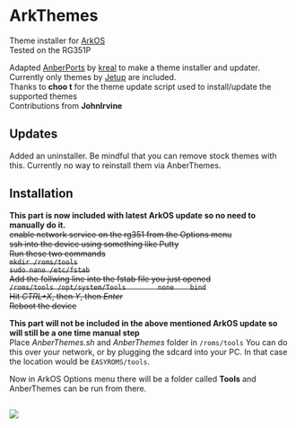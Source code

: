 # ArkThemes
 
Theme installer for [ArkOS](https://github.com/christianhaitian/arkos)  
Tested on the RG351P  

Adapted [AnberPorts](https://github.com/krishenriksen/AnberPorts) by [kreal](https://github.com/krishenriksen) to make a theme installer and updater. Currently only themes by [Jetup](https://github.com/Jetup13) are included.  
Thanks to **choo t** for the theme update script used to install/update the supported themes  
Contributions from **JohnIrvine**
  
  
## Updates  
Added an uninstaller. Be mindful that you can remove stock themes with this. Currently no way to reinstall them via AnberThemes.
  
## Installation  
**This part is now included with latest ArkOS update so no need to manually do it.**  
~~enable network service on the rg351 from the Options menu  
ssh into the device using something like Putty  
Run these two commands  
``mkdir /roms/tools``  
``sudo nano /etc/fstab``   
Add the follwing line into the fstab file you just opened  
``/roms/tools /opt/system/Tools        none    bind``  
Hit *CTRL+X*, then *Y*, then *Enter*  
Reboot the device~~  

**This part will not be included in the above mentioned ArkOS update so will still be a one time manual step**  
Place *AnberThemes.sh* and *AnberThemes* folder in `/roms/tools` 
You can do this over your network, or by plugging the sdcard into your PC. In that case the location would be `EASYROMS/tools`.

Now in ArkOS Options menu there will be a folder called **Tools** and AnberThemes can be run from there.  
  
##    
  
<a href="https://www.buymeacoffee.com/TadMSTR"><img src="https://img.buymeacoffee.com/button-api/?text=Buy me a coffee&emoji=&slug=TadMSTR&button_colour=FFDD00&font_colour=000000&font_family=Comic&outline_colour=000000&coffee_colour=ffffff"></a>
